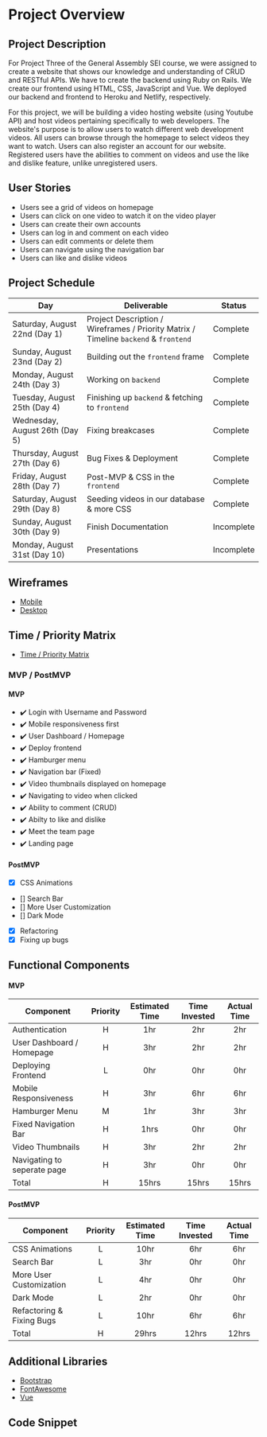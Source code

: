 # Project Overview

## Project Description

For Project Three of the General Assembly SEI course, we were assigned to create a website that shows our knowledge and understanding of CRUD and RESTful APIs. We have to create the backend using Ruby on Rails. We create our frontend using HTML, CSS, JavaScript and Vue. We deployed our backend and frontend to Heroku and Netlify, respectively.

For this project, we will be building a video hosting website (using Youtube API) and host videos pertaining specifically to web developers. The website's purpose is to allow users to watch different web development videos. All users can browse through the homepage to select videos they want to watch. Users can also register an account for our website. Registered users have the abilities to comment on videos and use the like and dislike feature, unlike unregistered users.

## User Stories

- Users see a grid of videos on homepage
- Users can click on one video to watch it on the video player
- Users can create their own accounts
- Users can log in and comment on each video
- Users can edit comments or delete them
- Users can navigate using the navigation bar
- Users can like and dislike videos

## Project Schedule

|  Day | Deliverable | Status
|---|---| ---|
|Saturday, August 22nd (Day 1)| Project Description / Wireframes / Priority Matrix / Timeline `backend` & `frontend` | Complete
|Sunday, August 23nd (Day 2)| Building out the `frontend` frame | Complete
|Monday, August 24th (Day 3)| Working on `backend`| Complete
|Tuesday, August 25th (Day 4)| Finishing up `backend` & fetching to `frontend` | Complete
|Wednesday, August 26th (Day 5)| Fixing breakcases | Complete
|Thursday, August 27th (Day 6)| Bug Fixes & Deployment | Complete
|Friday, August 28th (Day 7)| Post-MVP & CSS in the `frontend`| Complete
|Saturday, August 29th (Day 8)| Seeding videos in our database & more CSS| Complete
|Sunday, August 30th (Day 9)| Finish Documentation | Incomplete
|Monday, August 31st (Day 10)| Presentations | Incomplete

## Wireframes

- [Mobile](https://res.cloudinary.com/dpggcudix/image/upload/v1598051059/Screen_Shot_2020-08-21_at_7.03.51_PM_y3anyn.png)
- [Desktop](https://res.cloudinary.com/dpggcudix/image/upload/v1598051059/Screen_Shot_2020-08-21_at_7.03.36_PM_mjwsgq.png)


## Time / Priority Matrix 

- [Time / Priority Matrix](https://res.cloudinary.com/dpggcudix/image/upload/v1598048081/Screen_Shot_2020-08-21_at_6.14.31_PM_tdxcxn.png)

### MVP / PostMVP

#### MVP 

- :heavy_check_mark: Login with Username and Password
- :heavy_check_mark: Mobile responsiveness first
- :heavy_check_mark: User Dashboard / Homepage
- :heavy_check_mark: Deploy frontend
- :heavy_check_mark: Hamburger menu 
- :heavy_check_mark: Navigation bar (Fixed)
- :heavy_check_mark: Video thumbnails displayed on homepage
- :heavy_check_mark: Navigating to video when clicked
- :heavy_check_mark: Ability to comment (CRUD)
- :heavy_check_mark: Abilty to like and dislike
- :heavy_check_mark: Meet the team page
- :heavy_check_mark: Landing page

#### PostMVP 

- [x] CSS Animations
- [] Search Bar
- [] More User Customization
- [] Dark Mode
- [x] Refactoring
- [x] Fixing up bugs

## Functional Components

#### MVP
| Component | Priority | Estimated Time | Time Invested | Actual Time |
| --- | :---: |  :---: | :---: | :---: |
| Authentication | H | 1hr | 2hr | 2hr|
| User Dashboard / Homepage | H | 3hr | 2hr | 2hr|
| Deploying Frontend | L | 0hr | 0hr | 0hr|
| Mobile Responsiveness | H | 3hr| 6hr | 6hr |
| Hamburger Menu | M | 1hr | 3hr | 3hr|
| Fixed Navigation Bar | H | 1hrs| 0hr | 0hr |
| Video Thumbnails | H | 3hr | 2hr | 2hr |
| Navigating to seperate page | H | 3hr | 0hr | 0hr |
| Total | H | 15hrs| 15hrs | 15hrs |

#### PostMVP
| Component | Priority | Estimated Time | Time Invested | Actual Time |
| --- | :---: |  :---: | :---: | :---: |
| CSS Animations | L | 10hr | 6hr | 6hr|
| Search Bar | L | 3hr | 0hr | 0hr|
| More User Customization | L | 4hr | 0hr | 0hr|
| Dark Mode | L | 2hr | 0hr | 0hr|
| Refactoring & Fixing Bugs | L | 10hr | 6hr | 6hr|
| Total | H | 29hrs| 12hrs | 12hrs |

## Additional Libraries

 - [Bootstrap](https://getbootstrap.com/)
 - [FontAwesome](https://fontawesome.com/)
 - [Vue](https://vuejs.org/)

## Code Snippet